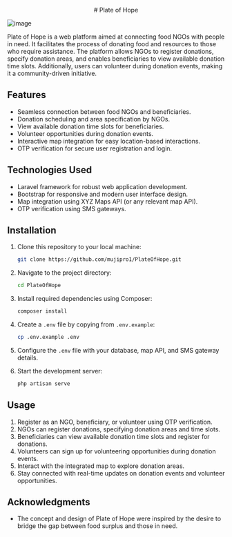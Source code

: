 <p align="center"># Plate of Hope</p>

![image](https://github.com/mujipro1/PlateOfHope/assets/116620251/b6106f3e-db7a-49d9-9185-941ba8e47688)

Plate of Hope is a web platform aimed at connecting food NGOs with people in need. It facilitates the process of donating food and resources to those who require assistance. The platform allows NGOs to register donations, specify donation areas, and enables beneficiaries to view available donation time slots. Additionally, users can volunteer during donation events, making it a community-driven initiative.


## Features

- Seamless connection between food NGOs and beneficiaries.
- Donation scheduling and area specification by NGOs.
- View available donation time slots for beneficiaries.
- Volunteer opportunities during donation events.
- Interactive map integration for easy location-based interactions.
- OTP verification for secure user registration and login.

## Technologies Used

- Laravel framework for robust web application development.
- Bootstrap for responsive and modern user interface design.
- Map integration using XYZ Maps API (or any relevant map API).
- OTP verification using SMS gateways.

## Installation

1. Clone this repository to your local machine:

   ```sh
   git clone https://github.com/mujipro1/PlateOfHope.git
   ```

2. Navigate to the project directory:

   ```sh
   cd PlateOfHope
   ```

3. Install required dependencies using Composer:

   ```sh
   composer install
   ```

4. Create a `.env` file by copying from `.env.example`:

   ```sh
   cp .env.example .env
   ```

5. Configure the `.env` file with your database, map API, and SMS gateway details.


6. Start the development server:

   ```sh
   php artisan serve
   ```

## Usage

1. Register as an NGO, beneficiary, or volunteer using OTP verification.
2. NGOs can register donations, specifying donation areas and time slots.
3. Beneficiaries can view available donation time slots and register for donations.
4. Volunteers can sign up for volunteering opportunities during donation events.
5. Interact with the integrated map to explore donation areas.
6. Stay connected with real-time updates on donation events and volunteer opportunities.

## Acknowledgments

- The concept and design of Plate of Hope were inspired by the desire to bridge the gap between food surplus and those in need.
